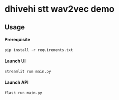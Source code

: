 # dhivehi stt wav2vec demo



## Usage
#### Prerequisite
```python
pip install -r requirements.txt
```

#### Launch UI
```python
streamlit run main.py
```

#### Launch API
```python
flask run main.py
```

